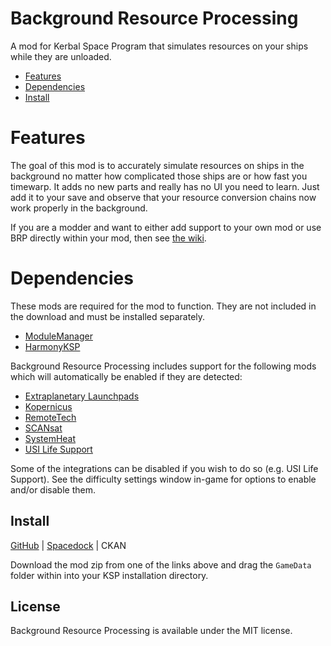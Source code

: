 # Background Resource Processing
A mod for Kerbal Space Program that simulates resources on your ships while they
are unloaded.

- [Features](#features)
- [Dependencies](#dependencies)
- [Install](#install)

# Features
The goal of this mod is to accurately simulate resources on ships in the
background no matter how complicated those ships are or how fast you timewarp.
It adds no new parts and really has no UI you need to learn. Just add it to
your save and observe that your resource conversion chains now work properly
in the background.

If you are a modder and want to either add support to your own mod or use
BRP directly within your mod, then see [the wiki][wiki].

[wiki]: https://github.com/Phantomical/BackgroundResourceProcessing/wiki

# Dependencies
These mods are required for the mod to function. They are not included in the
download and must be installed separately.
- [ModuleManager](https://github.com/sarbian/ModuleManager)
- [HarmonyKSP](https://github.com/KSPModdingLibs/HarmonyKSP)

Background Resource Processing includes support for the following mods which will
automatically be enabled if they are detected:
- [Extraplanetary Launchpads](https://forum.kerbalspaceprogram.com/topic/54284-112-extraplanetary-launchpads-v6993/)
- [Kopernicus](https://forum.kerbalspaceprogram.com/topic/200143-112x-kopernicus-stable-branch-last-updated-july-9th-2025/)
- [RemoteTech](https://forum.kerbalspaceprogram.com/topic/139167-111-remotetech-v199-2020-12-19/)
- [SCANsat](https://forum.kerbalspaceprogram.com/topic/72679-1101-scansat-v204-real-scanning-real-science-at-warp-speed-september-9-2020/)
- [SystemHeat](https://forum.kerbalspaceprogram.com/topic/193909-112x-systemheat-a-replacement-for-the-coreheat-system-november-20/)
- [USI Life Support](https://forum.kerbalspaceprogram.com/topic/105202-112x-usi-life-support/)

Some of the integrations can be disabled if you wish to do so (e.g. USI Life Support).
See the difficulty settings window in-game for options to enable and/or disable them.

## Install
[GitHub][releases] | [Spacedock] | CKAN

[releases]: https://github.com/Phantomical/BackgroundResourceProcessing/releases/latest
[Spacedock]: https://spacedock.info/mod/3934/Background%20Resource%20Processing

Download the mod zip from one of the links above and drag the `GameData` folder
within into your KSP installation directory.

## License
Background Resource Processing is available under the MIT license.
